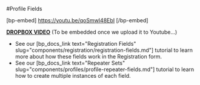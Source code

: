 #Profile Fields

[bp-embed] https://youtu.be/qoSmwI48EbI [/bp-embed]

[**DROPBOX VIDEO**](https://www.dropbox.com/s/1fpvlqm3ihju9ys/buddyboss-platform-profile-fields.mp4?raw=1)
(To be embedded once we upload it to Youtube...)

* See our [bp_docs_link text="Registration Fields" slug="components/registration/registration-fields.md"] tutorial to learn more about how these fields work in the Registration form.
* See our [bp_docs_link text="Repeater Sets" slug="components/profiles/profile-repeater-fields.md"] tutorial to learn how to create multiple instances of each field.